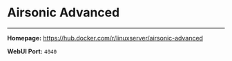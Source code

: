 # Airsonic Advanced

---

**Homepage:** https://hub.docker.com/r/linuxserver/airsonic-advanced

**WebUI Port:** `4040`
